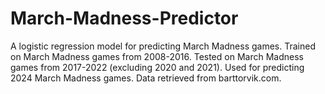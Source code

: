 # March-Madness-Predictor
A logistic regression model for predicting March Madness games. Trained on March Madness games from 2008-2016. Tested on March Madness games from 2017-2022 (excluding 2020 and 2021). Used for predicting 2024 March Madness games. Data retrieved from barttorvik.com.  
